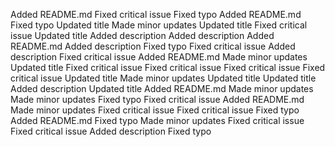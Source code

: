 Added README.md
Fixed critical issue
Fixed typo
Added README.md
Fixed typo
Updated title
Made minor updates
Updated title
Fixed critical issue
Updated title
Added description
Added description
Added README.md
Added description
Fixed typo
Fixed critical issue
Added description
Fixed critical issue
Added README.md
Made minor updates
Updated title
Fixed critical issue
Fixed critical issue
Fixed critical issue
Fixed critical issue
Updated title
Made minor updates
Updated title
Updated title
Added description
Updated title
Added README.md
Made minor updates
Made minor updates
Fixed typo
Fixed critical issue
Added README.md
Made minor updates
Fixed critical issue
Fixed critical issue
Fixed typo
Added README.md
Fixed typo
Made minor updates
Fixed critical issue
Fixed critical issue
Added description
Fixed typo
